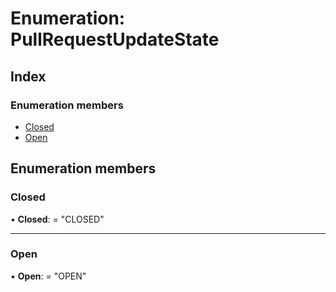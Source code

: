 
# Enumeration: PullRequestUpdateState

## Index

### Enumeration members

* [Closed](pullrequestupdatestate.md#closed)
* [Open](pullrequestupdatestate.md#open)

## Enumeration members

###  Closed

• **Closed**: = "CLOSED"

___

###  Open

• **Open**: = "OPEN"
